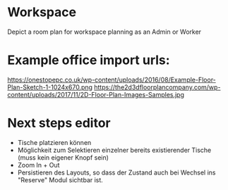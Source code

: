 # Workspace
Depict a room plan for workspace planning as an Admin or Worker

# Example office import urls: 
https://onestopepc.co.uk/wp-content/uploads/2016/08/Example-Floor-Plan-Sketch-1-1024x670.png
https://the2d3dfloorplancompany.com/wp-content/uploads/2017/11/2D-Floor-Plan-Images-Samples.jpg


# Next steps editor
- Tische platzieren können
- Möglichkeit zum Selektieren einzelner bereits existierender Tische (muss kein eigener Knopf sein)
- Zoom In + Out
- Persistieren des Layouts, so dass der Zustand auch bei Wechsel ins "Reserve" Modul sichtbar ist.